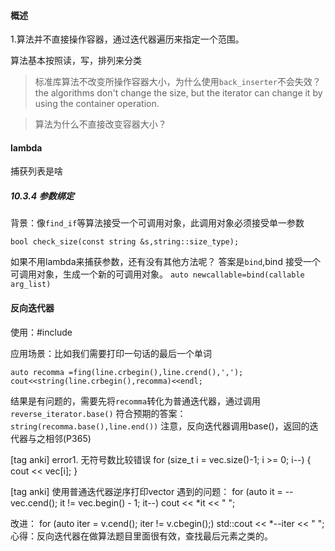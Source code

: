 #### 概述

1.算法并不直接操作容器，通过迭代器遍历来指定一个范围。

算法基本按照读，写，排列来分类

> 标准库算法不改变所操作容器大小，为什么使用`back_inserter`不会失效？
 the algorithms don't change the size, but the iterator can change it by using the container operation.

>算法为什么不直接改变容器大小？

 #### lambda
 捕获列表是啥

 
 ##### 10.3.4 参数绑定
 背景：像`find_if`等算法接受一个可调用对象，此调用对象必须接受单一参数
 ```
 bool check_size(const string &s,string::size_type);
 ``` 
如果不用lambda来捕获参数，还有没有其他方法呢？
答案是`bind`,bind 接受一个可调用对象，生成一个新的可调用对象。
`auto newcallable=bind(callable arg_list)`

#### 反向迭代器
使用：#include<iterator>

应用场景：比如我们需要打印一句话的最后一个单词
```
auto recomma =fing(line.crbegin(),line.crend(),',');
cout<<string(line.crbegin(),recomma)<<endl;
```
结果是有问题的，需要先将`recomma`转化为普通迭代器，通过调用`reverse_iterator.base()`
符合预期的答案：`string(recomma.base(),line.end())`
注意，反向迭代器调用base()，返回的迭代器与之相邻(P365)

[tag anki]
error1. 无符号数比较错误
for (size_t i = vec.size()-1; i >= 0; i--)
{
    cout << vec[i];
}

[tag anki]
使用普通迭代器逆序打印vector
遇到的问题： for (auto it = --vec.cend(); it != vec.begin() - 1; it--) cout << *it << " ";

改进：  for (auto iter = v.cend(); iter != v.cbegin();)
        std::cout << *--iter << " ";
心得：反向迭代器在做算法题目里面很有效，查找最后元素之类的。
